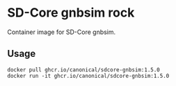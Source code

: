 # SD-Core gnbsim rock

Container image for SD-Core gnbsim.

## Usage

```console
docker pull ghcr.io/canonical/sdcore-gnbsim:1.5.0
docker run -it ghcr.io/canonical/sdcore-gnbsim:1.5.0
```
